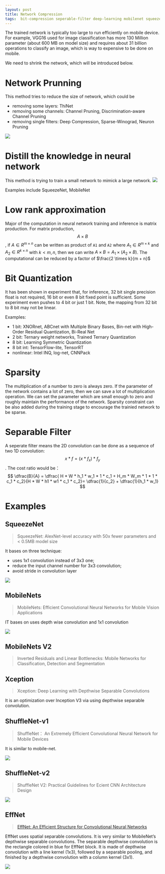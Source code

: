```yaml
---
layout: post
title: Network Compression
tags:  bit-compression seperable-filter deep-learning mobilenet squeezenet network-pruning low-rank-approximation sparsity xception quantization
---
```


The trained network is typically too large to run efficiently on mobile device. For example, VGG16 used for image classification has more 130 Million parameter (about 600 MB on model size) and requires about 31 billion operations to classify an image, which is way to expensive to be done on mobile.

We need to shrink the network, which will be introduced below.

# Network Prunning

This method tries to reduce the size of network, which could be
- removing some layers: ThiNet
- removing some channels: Channel Pruning, Discrimination-aware Channel Pruning
- removing single filters: Deep Compression, Sparse-Winograd, Neuron Pruning

![](https://github.com/scutan90/DeepLearning-500-questions/raw/master/ch17_%E6%A8%A1%E5%9E%8B%E5%8E%8B%E7%BC%A9%E3%80%81%E5%8A%A0%E9%80%9F%E5%8F%8A%E7%A7%BB%E5%8A%A8%E7%AB%AF%E9%83%A8%E7%BD%B2/img/ch17/%E5%89%AA%E6%9E%9D%E7%B2%92%E5%BA%A6%E5%88%86%E7%B1%BB.png)

# Distill the knowledge in neural network

This method is trying to train a small network to mimick a large network.
![](https://github.com/scutan90/DeepLearning-500-questions/raw/master/ch17_%E6%A8%A1%E5%9E%8B%E5%8E%8B%E7%BC%A9%E3%80%81%E5%8A%A0%E9%80%9F%E5%8F%8A%E7%A7%BB%E5%8A%A8%E7%AB%AF%E9%83%A8%E7%BD%B2/img/ch17/%E7%BD%91%E7%BB%9C%E8%92%B8%E9%A6%8F.png)

Examples include SqueezeNet, MobileNet

# Low rank approximation

Major of the computation in neural network training and inference is matrix production. For matrix production, $$A \times B$$, if $A \in R^{m \times n}$ can be written as product of `A1` and `A2` where $A_1\in R^{m \times k}$ and $A_2\in R^{k \times n}$ with $k \lt m, n$, then we can write $A \times B = A_1 \times (A_2 \times B)$. The computational can be reduced by a factor of $\frac{2 \times k}{m + n}$

# Bit Quantization

It has been shown in experiment that, for inference, 32 bit single precision float is not required, 16 bit or even 8 bit fixed point is sufficient. Some experiment even pushes to 4 bit or just 1 bit. Note, the mapping from 32 bit to 8 bit may not be linear.

Examples:
- 1 bit: XNORnet, ABCnet with Multiple Binary Bases, Bin-net with High-Order Residual Quantization, Bi-Real Net
- 2 bit: Ternary weight networks, Trained Ternary Quantization 
- 8 bit: Learning Symmetric Quantization
- 8 bit int: TensorFlow-lite, TensorRT
- nonlinear: Intel INQ, log-net, CNNPack

# Sparsity

The multiplication of a number to zero is always zero. If the parameter of the network contains a lot of zero, then we can save a lot of multiplication operation. We can set the parameter which are small enough to zero and roughly maintain the performance of the network. Sparsity constraint can be also added during the training stage to encourage the trainied network to be sparse.

# Separable Filter

A seperate filter means the 2D convolution can be done as a sequence of two 1D convolution: $$x * f = (x * f_x) * f_y$$. The cost ratio would be： $$ \dfrac{B}{A} = \dfrac{ H * W * h_1 * w_1 * 1 * c_1 + H_m * W_m * 1 * 1 * c_1 * c_2}{H * W * h1 * w1 * c_1 * c_2}= \dfrac{1}{c_2} + \dfrac{1}{h_1 * w_1} $$

# Examples

## SqueezeNet

> SqueezeNet: AlexNet-level accuracy with 50x fewer parameters and < 0.5MB model size

It bases on three technique:
- uses 1x1 convolution instead of 3x3 one;
- reduce the input channel number for 3x3 convolution;
- avoid stride in convolution layer

![](https://github.com/scutan90/DeepLearning-500-questions/raw/master/ch17_%E6%A8%A1%E5%9E%8B%E5%8E%8B%E7%BC%A9%E3%80%81%E5%8A%A0%E9%80%9F%E5%8F%8A%E7%A7%BB%E5%8A%A8%E7%AB%AF%E9%83%A8%E7%BD%B2/img/ch17/10.png)

## MobileNets

> MobileNets: Efficient Convolutional Neural Networks for Mobile Vision Applications

IT bases on uses depth wise convolution and 1x1 convolution

![](https://github.com/scutan90/DeepLearning-500-questions/raw/master/ch17_%E6%A8%A1%E5%9E%8B%E5%8E%8B%E7%BC%A9%E3%80%81%E5%8A%A0%E9%80%9F%E5%8F%8A%E7%A7%BB%E5%8A%A8%E7%AB%AF%E9%83%A8%E7%BD%B2/img/ch17/12.png)

## MobileNets V2

> Inverted Residuals and Linear Bottlenecks: Mobile Networks for Classification, Detection and Segmentation

## Xception

> Xception: Deep Learning with Depthwise Separable Convolutions

It is an optimization over Inception V3 via using depthwise separable convolution.

## ShuffleNet-v1

> ShuffleNet： An Extremely Efficient Convolutional Neural Network for Mobile Devices

It is similar to mobile-net.

![](https://github.com/scutan90/DeepLearning-500-questions/raw/master/ch17_%E6%A8%A1%E5%9E%8B%E5%8E%8B%E7%BC%A9%E3%80%81%E5%8A%A0%E9%80%9F%E5%8F%8A%E7%A7%BB%E5%8A%A8%E7%AB%AF%E9%83%A8%E7%BD%B2/img/ch17/24.png)

## ShuffleNet-v2

> ShuffleNet V2: Practical Guidelines for Ecient CNN Architecture Design

![](https://github.com/scutan90/DeepLearning-500-questions/raw/master/ch17_%E6%A8%A1%E5%9E%8B%E5%8E%8B%E7%BC%A9%E3%80%81%E5%8A%A0%E9%80%9F%E5%8F%8A%E7%A7%BB%E5%8A%A8%E7%AB%AF%E9%83%A8%E7%BD%B2/img/ch17/26.png)

## EffNet

> [EffNet: An Efficient Structure for Convolutional Neural Networks](https://arxiv.org/abs/1801.06434)

EffNet uses spatial separable convolutions. It is very similar to MobileNet’s depthwise separable convolutions. The separable depthwise convolution is the rectangle colored in blue for EffNet block. It is made of depthwise convolution with a line kernel (1x3), followed by a separable pooling, and finished by a depthwise convolution with a column kernel (3x1).

![](https://cdn-images-1.medium.com/max/1600/1*kgQt2D0U_Uuw69tE6o3-ig.png)
